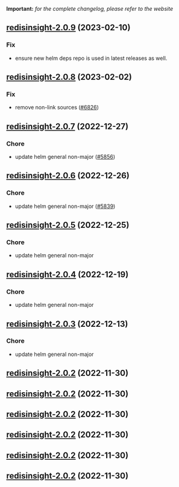 **Important:**
*for the complete changelog, please refer to the website*




## [redisinsight-2.0.9](https://github.com/truecharts/charts/compare/redisinsight-2.0.8...redisinsight-2.0.9) (2023-02-10)

### Fix

- ensure new helm deps repo is used in latest releases as well.
  
  


## [redisinsight-2.0.8](https://github.com/truecharts/charts/compare/redisinsight-2.0.7...redisinsight-2.0.8) (2023-02-02)

### Fix

- remove non-link sources ([#6826](https://github.com/truecharts/charts/issues/6826))
  
  


## [redisinsight-2.0.7](https://github.com/truecharts/charts/compare/redisinsight-2.0.6...redisinsight-2.0.7) (2022-12-27)

### Chore

- update helm general non-major ([#5856](https://github.com/truecharts/charts/issues/5856))
  
  


## [redisinsight-2.0.6](https://github.com/truecharts/charts/compare/redisinsight-2.0.5...redisinsight-2.0.6) (2022-12-26)

### Chore

- update helm general non-major ([#5839](https://github.com/truecharts/charts/issues/5839))
  
  


## [redisinsight-2.0.5](https://github.com/truecharts/charts/compare/redisinsight-2.0.4...redisinsight-2.0.5) (2022-12-25)

### Chore

- update helm general non-major
  
  


## [redisinsight-2.0.4](https://github.com/truecharts/charts/compare/redisinsight-2.0.3...redisinsight-2.0.4) (2022-12-19)

### Chore

- update helm general non-major
  
  


## [redisinsight-2.0.3](https://github.com/truecharts/charts/compare/redisinsight-2.0.2...redisinsight-2.0.3) (2022-12-13)

### Chore

- update helm general non-major
  
  


## [redisinsight-2.0.2](https://github.com/truecharts/charts/compare/redisinsight-2.0.1...redisinsight-2.0.2) (2022-11-30)




## [redisinsight-2.0.2](https://github.com/truecharts/charts/compare/redisinsight-2.0.1...redisinsight-2.0.2) (2022-11-30)




## [redisinsight-2.0.2](https://github.com/truecharts/charts/compare/redisinsight-2.0.1...redisinsight-2.0.2) (2022-11-30)




## [redisinsight-2.0.2](https://github.com/truecharts/charts/compare/redisinsight-2.0.1...redisinsight-2.0.2) (2022-11-30)




## [redisinsight-2.0.2](https://github.com/truecharts/charts/compare/redisinsight-2.0.1...redisinsight-2.0.2) (2022-11-30)




## [redisinsight-2.0.2](https://github.com/truecharts/charts/compare/redisinsight-2.0.1...redisinsight-2.0.2) (2022-11-30)




